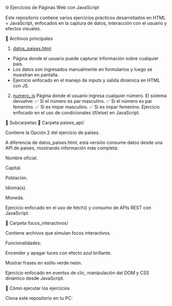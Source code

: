 🌐 Ejercicios de Páginas Web con JavaScript

Este repositorio contiene varios ejercicios prácticos desarrollados en HTML + JavaScript, enfocados en la captura de datos, interacción con el usuario y efectos visuales.

📂 Archivos principales
1. [datos_paises.html](/.datos_paises.html)
- Página donde el usuario puede capturar información sobre cualquier país.
- Los datos son ingresados manualmente en formularios y luego se muestran en pantalla.
- Ejercicio enfocado en el manejo de inputs y salida dinámica en HTML con JS.

2. [numero_js](/.numejo_js.html)
Página donde el usuario ingresa cualquier número.
El sistema devuelve:
✅ Si el número es par masculino.
✅ Si el número es par femenino.
✅ Si es impar masculino.
✅ Si es impar femenino.
Ejercicio enfocado en el uso de condicionales (if/else) en JavaScript.

📂 Subcarpetas
🔹 Carpeta paises_api/

Contiene la Opción 2 del ejercicio de países.

A diferencia de datos_paises.html, esta versión consume datos desde una API de países, mostrando información más completa:

Nombre oficial.

Capital.

Población.

Idioma(s).

Moneda.

Ejercicio enfocado en el uso de fetch() y consumo de APIs REST con JavaScript.

🔹 Carpeta focos_interactivos/

Contiene archivos que simulan focos interactivos.

Funcionalidades:

Encender y apagar luces con efecto azul brillante.

Mostrar frases en estilo verde neón.

Ejercicio enfocado en eventos de clic, manipulación del DOM y CSS dinámico desde JavaScript.

🚀 Cómo ejecutar los ejercicios

Clona este repositorio en tu PC:
